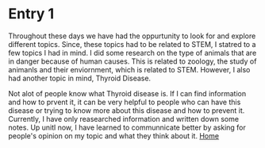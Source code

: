 # Entry 1

Throughout these days we have had the oppurtunity to look for and explore different topics. Since, these topics had to be related to STEM, I statred to a few topics I had in mind. I did some research on the type of animals that are in danger because of human causes. This is related to zoology, the study of animanls and their enviornment, which is related to STEM. However, I also had another topic in mind, Thyroid Disease. 

Not alot of people know what Thyroid disease is. If I can find information and how to prvent it, it can be very helpful to people who can have this disease or trying to know more about this disease and how to prevent it. Currently, I have only reasearched information and written down some notes.
Up unitl now, I have learned to communnicate better by asking for people's opinion on my topic and what they think about it.
[Home](../README.md)


